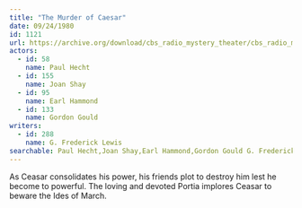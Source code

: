 ```yaml
---
title: "The Murder of Caesar"
date: 09/24/1980
id: 1121
url: https://archive.org/download/cbs_radio_mystery_theater/cbs_radio_mystery_theater-1101-1150.zip/cbs_radio_mystery_theater-1101-1150%2Fcbsrmt_1121_the_murder_of_caesar.mp3
actors:  
  - id: 58
    name: Paul Hecht  
  - id: 155
    name: Joan Shay  
  - id: 95
    name: Earl Hammond  
  - id: 133
    name: Gordon Gould
writers:  
  - id: 288
    name: G. Frederick Lewis
searchable: Paul Hecht,Joan Shay,Earl Hammond,Gordon Gould G. Frederick Lewis
---
```

As Ceasar consolidates his power, his friends plot to destroy him lest he become to powerful. The loving and devoted Portia implores Ceasar to beware the Ides of March.